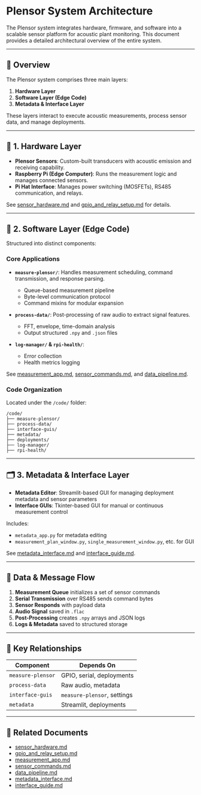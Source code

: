 # Plensor System Architecture

The Plensor system integrates hardware, firmware, and software into a scalable sensor platform for acoustic plant monitoring. This document provides a detailed architectural overview of the entire system.

---

## 📌 Overview

The Plensor system comprises three main layers:

1. **Hardware Layer**
2. **Software Layer (Edge Code)**
3. **Metadata & Interface Layer**

These layers interact to execute acoustic measurements, process sensor data, and manage deployments.

---

## 🧱 1. Hardware Layer

- **Plensor Sensors**: Custom-built transducers with acoustic emission and receiving capability.
- **Raspberry Pi (Edge Computer)**: Runs the measurement logic and manages connected sensors.
- **Pi Hat Interface**: Manages power switching (MOSFETs), RS485 communication, and relays.

See [sensor_hardware.md](sensor_hardware.md) and [gpio_and_relay_setup.md](gpio_and_relay_setup.md) for details.

---

## 🧠 2. Software Layer (Edge Code)

Structured into distinct components:

### Core Applications

- **`measure-plensor/`**: Handles measurement scheduling, command transmission, and response parsing.
  - Queue-based measurement pipeline
  - Byte-level communication protocol
  - Command mixins for modular expansion

- **`process-data/`**: Post-processing of raw audio to extract signal features.
  - FFT, envelope, time-domain analysis
  - Output structured `.npy` and `.json` files

- **`log-manager/` & `rpi-health/`**:
  - Error collection
  - Health metrics logging

See [measurement_app.md](measurement_app.md), [sensor_commands.md](sensor_commands.md), and [data_pipeline.md](data_pipeline.md).

### Code Organization

Located under the `/code/` folder:
```
/code/
├── measure-plensor/
├── process-data/
├── interface-guis/
├── metadata/
├── deployments/
├── log-manager/
├── rpi-health/
```

---

## 🗂️ 3. Metadata & Interface Layer

- **Metadata Editor**: Streamlit-based GUI for managing deployment metadata and sensor parameters
- **Interface GUIs**: Tkinter-based GUI for manual or continuous measurement control

Includes:
- `metadata_app.py` for metadata editing
- `measurement_plan_window.py`, `single_measurement_window.py`, etc. for GUI

See [metadata_interface.md](metadata_interface.md) and [interface_guide.md](interface_guide.md).

---

## 🔄 Data & Message Flow

1. **Measurement Queue** initializes a set of sensor commands
2. **Serial Transmission** over RS485 sends command bytes
3. **Sensor Responds** with payload data
4. **Audio Signal** saved in `.flac`
5. **Post-Processing** creates `.npy` arrays and JSON logs
6. **Logs & Metadata** saved to structured storage

---

## 🧩 Key Relationships

| Component            | Depends On            |
|---------------------|------------------------|
| `measure-plensor`   | GPIO, serial, deployments |
| `process-data`      | Raw audio, metadata     |
| `interface-guis`    | `measure-plensor`, settings |
| `metadata`          | Streamlit, deployments  |

---

## 🔗 Related Documents

- [sensor_hardware.md](sensor_hardware.md)
- [gpio_and_relay_setup.md](gpio_and_relay_setup.md)
- [measurement_app.md](measurement_app.md)
- [sensor_commands.md](sensor_commands.md)
- [data_pipeline.md](data_pipeline.md)
- [metadata_interface.md](metadata_interface.md)
- [interface_guide.md](interface_guide.md)

